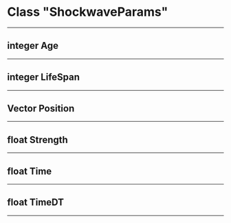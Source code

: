 # Class "ShockwaveParams"
___ 
## integer Age

___ 
## integer LifeSpan

___ 
## Vector Position

___ 
## float Strength

___ 
## float Time

___ 
## float TimeDT

___ 
